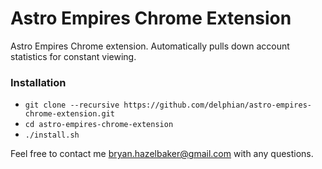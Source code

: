 Astro Empires Chrome Extension
===================

Astro Empires Chrome extension. Automatically pulls down account statistics for constant viewing.

### Installation ###

 * `git clone --recursive https://github.com/delphian/astro-empires-chrome-extension.git`
 * `cd astro-empires-chrome-extension`
 * `./install.sh`

Feel free to contact me bryan.hazelbaker@gmail.com with any questions.